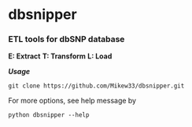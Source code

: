 # dbsnipper

### ETL tools for dbSNP database

**E: Extract**
**T: Transform**
**L: Load**

***Usage***

`git clone https://github.com/Mikew33/dbsnipper.git`

For more options, see help message by

`python dbsnipper --help`
